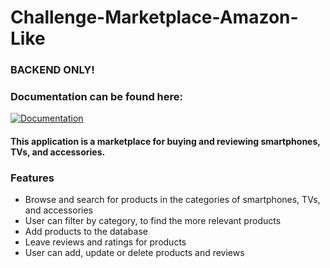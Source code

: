 # Challenge-Marketplace-Amazon-Like

### BACKEND ONLY!

### Documentation can be found here: 

[![Documentation](https://run.pstmn.io/button.svg)](https://documenter.getpostman.com/view/24358339/2s8ZDSbkB1)
#### This application is a marketplace for buying and reviewing smartphones, TVs, and accessories.

### Features

* Browse and search for products in the categories of smartphones, TVs, and accessories
* User can filter by category, to find the more relevant products
* Add products to the database
* Leave reviews and ratings for products
* User can add, update or delete products and reviews
